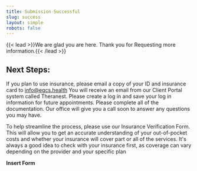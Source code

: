 ```yaml
---
title: Submission Successful
slug: success
layout: simple
robots: false
---
```


{{< lead >}}We are glad you are here. Thank you for Requesting more information.{{< /lead >}}

## Next Steps:

If you plan to use insurance, please email a copy of your ID and insurance card to info@egcs.health
You will receive an email from our Client Portal system called Theranest. Please create a log in and save your log in information for future appointments. Please complete all of the documentation. Our office will give you a call soon to answer any questions you may have.

To help streamline the process, please use our Insurance Verification Form. This will allow you to get an accurate understanding of your out-of-pocket costs and whether your insurance will cover part or all of the services. It's always a good idea to check with your insurance first, as coverage can vary depending on the provider and your specific plan

**Insert Form**